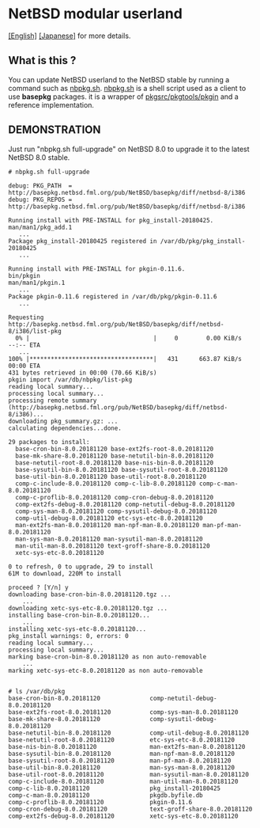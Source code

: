 # NetBSD modular userland

[[English]](doc/en/nbpkg-build.md)
[[Japanese]](doc/ja/nbpkg-build.md)
for more details. 


## What is this ?

You can update NetBSD userland to the NetBSD stable
by running a command such as
[nbpkg.sh](https://github.com/fmlorg/netbsd-modular-userland/nbpkg-client/bin/nbpkg.sh).
[nbpkg.sh](https://github.com/fmlorg/netbsd-modular-userland/nbpkg-client/bin/nbpkg.sh)
is a shell script used as a client to use **basepkg** packages.
it is a wrapper of [pkgsrc/pkgtools/pkgin](http://pkgin.net/)
and a reference implementation.



## DEMONSTRATION

Just run "nbpkg.sh full-upgrade" on NetBSD 8.0
to upgrade it to the latest NetBSD 8.0 stable.

```
# nbpkg.sh full-upgrade

debug: PKG_PATH  = http://basepkg.netbsd.fml.org/pub/NetBSD/basepkg/diff/netbsd-8/i386
debug: PKG_REPOS = http://basepkg.netbsd.fml.org/pub/NetBSD/basepkg/diff/netbsd-8/i386

Running install with PRE-INSTALL for pkg_install-20180425.
man/man1/pkg_add.1
   ...
Package pkg_install-20180425 registered in /var/db/pkg/pkg_install-20180425
   ...

Running install with PRE-INSTALL for pkgin-0.11.6.
bin/pkgin
man/man1/pkgin.1
   ...
Package pkgin-0.11.6 registered in /var/db/pkg/pkgin-0.11.6
   ...

Requesting http://basepkg.netbsd.fml.org/pub/NetBSD/basepkg/diff/netbsd-8/i386/list-pkg
  0% |                                   |     0        0.00 KiB/s    --:-- ETA
   ...
100% |***********************************|   431      663.87 KiB/s    00:00 ETA
431 bytes retrieved in 00:00 (70.66 KiB/s)
pkgin import /var/db/nbpkg/list-pkg
reading local summary...
processing local summary...
processing remote summary (http://basepkg.netbsd.fml.org/pub/NetBSD/basepkg/diff/netbsd-8/i386)...
downloading pkg_summary.gz: ...
calculating dependencies...done.

29 packages to install:
  base-cron-bin-8.0.20181120 base-ext2fs-root-8.0.20181120
  base-mk-share-8.0.20181120 base-netutil-bin-8.0.20181120
  base-netutil-root-8.0.20181120 base-nis-bin-8.0.20181120
  base-sysutil-bin-8.0.20181120 base-sysutil-root-8.0.20181120
  base-util-bin-8.0.20181120 base-util-root-8.0.20181120
  comp-c-include-8.0.20181120 comp-c-lib-8.0.20181120 comp-c-man-8.0.20181120
  comp-c-proflib-8.0.20181120 comp-cron-debug-8.0.20181120
  comp-ext2fs-debug-8.0.20181120 comp-netutil-debug-8.0.20181120
  comp-sys-man-8.0.20181120 comp-sysutil-debug-8.0.20181120
  comp-util-debug-8.0.20181120 etc-sys-etc-8.0.20181120
  man-ext2fs-man-8.0.20181120 man-npf-man-8.0.20181120 man-pf-man-8.0.20181120
  man-sys-man-8.0.20181120 man-sysutil-man-8.0.20181120
  man-util-man-8.0.20181120 text-groff-share-8.0.20181120
  xetc-sys-etc-8.0.20181120

0 to refresh, 0 to upgrade, 29 to install
61M to download, 220M to install

proceed ? [Y/n] y
downloading base-cron-bin-8.0.20181120.tgz ...
    ...
downloading xetc-sys-etc-8.0.20181120.tgz ...
installing base-cron-bin-8.0.20181120...
    ...
installing xetc-sys-etc-8.0.20181120...
pkg_install warnings: 0, errors: 0
reading local summary...
processing local summary...
marking base-cron-bin-8.0.20181120 as non auto-removable
    ...
marking xetc-sys-etc-8.0.20181120 as non auto-removable


# ls /var/db/pkg
base-cron-bin-8.0.20181120              comp-netutil-debug-8.0.20181120
base-ext2fs-root-8.0.20181120           comp-sys-man-8.0.20181120
base-mk-share-8.0.20181120              comp-sysutil-debug-8.0.20181120
base-netutil-bin-8.0.20181120           comp-util-debug-8.0.20181120
base-netutil-root-8.0.20181120          etc-sys-etc-8.0.20181120
base-nis-bin-8.0.20181120               man-ext2fs-man-8.0.20181120
base-sysutil-bin-8.0.20181120           man-npf-man-8.0.20181120
base-sysutil-root-8.0.20181120          man-pf-man-8.0.20181120
base-util-bin-8.0.20181120              man-sys-man-8.0.20181120
base-util-root-8.0.20181120             man-sysutil-man-8.0.20181120
comp-c-include-8.0.20181120             man-util-man-8.0.20181120
comp-c-lib-8.0.20181120                 pkg_install-20180425
comp-c-man-8.0.20181120                 pkgdb.byfile.db
comp-c-proflib-8.0.20181120             pkgin-0.11.6
comp-cron-debug-8.0.20181120            text-groff-share-8.0.20181120
comp-ext2fs-debug-8.0.20181120          xetc-sys-etc-8.0.20181120

```

